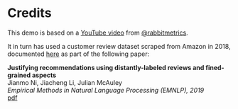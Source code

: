 


# Credits
This demo is based on a [YouTube video](https://www.youtube.com/watch?v=fCh7PKR5WqU) from [@rabbitmetrics](https://www.youtube.com/@rabbitmetrics). 

It in turn has used a customer review dataset scraped from Amazon in 2018, documented [here](https://cseweb.ucsd.edu/~jmcauley/datasets/amazon_v2/) as part of the following paper:

**Justifying recommendations using distantly-labeled reviews and fined-grained aspects**\
Jianmo Ni, Jiacheng Li, Julian McAuley\
_Empirical Methods in Natural Language Processing (EMNLP), 2019_\
[pdf](http://cseweb.ucsd.edu/~jmcauley/pdfs/emnlp19a.pdf)